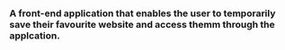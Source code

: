 ### A front-end application that enables the user to temporarily save their favourite website and access themm through the applcation.